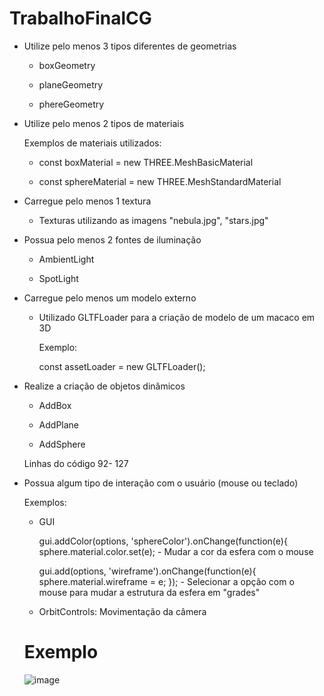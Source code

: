 # TrabalhoFinalCG

- Utilize pelo menos 3 tipos diferentes de geometrias
  
  - boxGeometry
  
  - planeGeometry
  
  - phereGeometry

- Utilize pelo menos 2 tipos de materiais

     Exemplos de materiais utilizados:

   - const boxMaterial = new THREE.MeshBasicMaterial
    
   - const sphereMaterial = new THREE.MeshStandardMaterial

- Carregue pelo menos 1 textura
    
   - Texturas utilizando as imagens "nebula.jpg", "stars.jpg"
    
- Possua pelo menos 2 fontes de iluminação
  
  - AmbientLight
  
  - SpotLight

- Carregue pelo menos um modelo externo

   - Utilizado GLTFLoader para a criação de modelo de um macaco em 3D
    
      Exemplo:
    
     const assetLoader = new GLTFLoader();

- Realize a criação de objetos dinâmicos
  
   - AddBox
  
   - AddPlane
  
   - AddSphere
  
    Linhas do código 92- 127

- Possua algum tipo de interação com o usuário (mouse ou teclado)

    Exemplos: 

   - GUI
    
      gui.addColor(options, 'sphereColor').onChange(function(e){
     sphere.material.color.set(e); - Mudar a cor da esfera com o mouse

      gui.add(options, 'wireframe').onChange(function(e){
      sphere.material.wireframe = e;
      }); - Selecionar a opção com o mouse para mudar a estrutura da esfera em "grades"


   - OrbitControls: Movimentação da câmera
    
    # Exemplo
    
    ![image](https://user-images.githubusercontent.com/37126620/189152386-ea0871ac-131a-458b-9d47-344d6ad7f71a.png)
